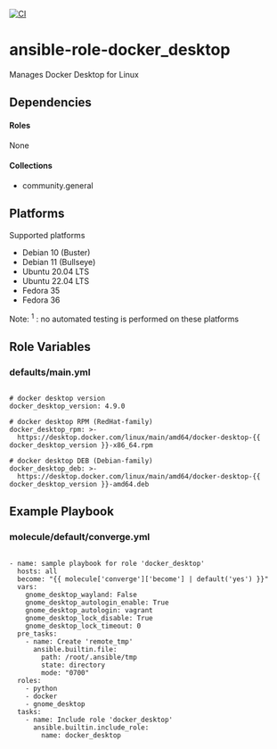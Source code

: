 [![CI](https://github.com/de-it-krachten/ansible-role-docker_desktop/workflows/CI/badge.svg?event=push)](https://github.com/de-it-krachten/ansible-role-docker_desktop/actions?query=workflow%3ACI)


# ansible-role-docker_desktop

Manages Docker Desktop for Linux



## Dependencies

#### Roles
None

#### Collections
- community.general

## Platforms

Supported platforms

- Debian 10 (Buster)
- Debian 11 (Bullseye)
- Ubuntu 20.04 LTS
- Ubuntu 22.04 LTS
- Fedora 35
- Fedora 36

Note:
<sup>1</sup> : no automated testing is performed on these platforms

## Role Variables
### defaults/main.yml
<pre><code>
# docker desktop version
docker_desktop_version: 4.9.0

# docker desktop RPM (RedHat-family)
docker_desktop_rpm: >-
  https://desktop.docker.com/linux/main/amd64/docker-desktop-{{ docker_desktop_version }}-x86_64.rpm

# docker desktop DEB (Debian-family)
docker_desktop_deb: >-
  https://desktop.docker.com/linux/main/amd64/docker-desktop-{{ docker_desktop_version }}-amd64.deb
</pre></code>




## Example Playbook
### molecule/default/converge.yml
<pre><code>
- name: sample playbook for role 'docker_desktop'
  hosts: all
  become: "{{ molecule['converge']['become'] | default('yes') }}"
  vars:
    gnome_desktop_wayland: False
    gnome_desktop_autologin_enable: True
    gnome_desktop_autologin: vagrant
    gnome_desktop_lock_disable: True
    gnome_desktop_lock_timeout: 0
  pre_tasks:
    - name: Create 'remote_tmp'
      ansible.builtin.file:
        path: /root/.ansible/tmp
        state: directory
        mode: "0700"
  roles:
    - python
    - docker
    - gnome_desktop
  tasks:
    - name: Include role 'docker_desktop'
      ansible.builtin.include_role:
        name: docker_desktop
</pre></code>
